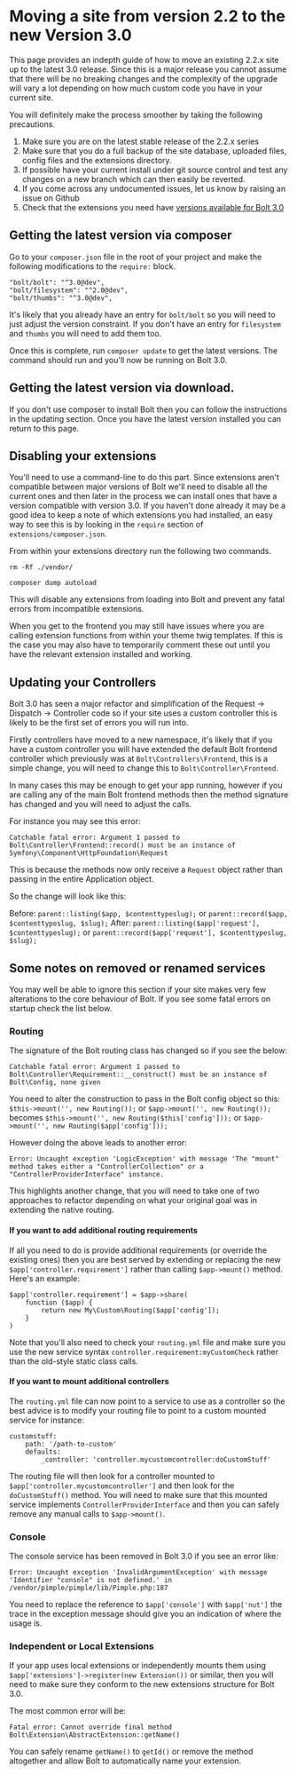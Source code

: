 # Moving a site from version 2.2 to the new Version 3.0

This page provides an indepth guide of how to move an existing 2.2.x site up to the latest 3.0 release. Since this
is a major release you cannot assume that there will be no breaking changes and the complexity of the upgrade will
vary a lot depending on how much custom code you have in your current site.

You will definitely make the process smoother by taking the following precautions.

1. Make sure you are on the latest stable release of the 2.2.x series
2. Make sure that you do a full backup of the site database, uploaded files, config files and the extensions directory.
3. If possible have your current install under git source control and test any changes on a new branch which can then 
easily be reverted.
4. If you come across any undocumented issues, let us know by raising an issue on Github
5. Check that the extensions you need have [versions available for Bolt 3.0][1]

## Getting the latest version via composer

Go to your `composer.json` file in the root of your project and make the following modifications to the `require:` block.

```
"bolt/bolt": "^3.0@dev",
"bolt/filesystem": "^2.0@dev",
"bolt/thumbs": "^3.0@dev",
```

It's likely that you already have an entry for `bolt/bolt` so you will need to just adjust the version constraint.
If you don't have an entry for `filesystem` and `thumbs` you will need to add them too.

Once this is complete, run `composer update` to get the latest versions. The command should run and you'll now be running
on Bolt 3.0.

## Getting the latest version via download.

If you don't use composer to install Bolt then you can follow the instructions in the updating section. Once you have
the latest version installed you can return to this page.

## Disabling your extensions

You'll need to use a command-line to do this part. Since extensions aren't compatible between major versions of Bolt
we'll need to disable all the current ones and then later in the process we can install ones that have a version
compatible with version 3.0. If you haven't done already it may be a good idea to keep a note of which extensions
you had installed, an easy way to see this is by looking in the `require` section of `extensions/composer.json`.

From within your extensions directory run the following two commands.

`rm -Rf ./vendor/`

`composer dump autoload`

This will disable any extensions from loading into Bolt and prevent any fatal errors from incompatible extensions.

When you get to the frontend you may still have issues where you are calling extension functions from within your theme
twig templates. If this is the case you may also have to temporarily comment these out until you have the relevant
extension installed and working.

## Updating your Controllers

Bolt 3.0 has seen a major refactor and simplification of the Request -> Dispatch -> Controller code so if your site
uses a custom controller this is likely to be the first set of errors you will run into.

Firstly controllers have moved to a new namespace, it's likely that if you have a custom controller you will have
extended the default Bolt frontend controller which previously was at `Bolt\Controllers\Frontend`, this is a simple
change, you will need to change this to `Bolt\Controller\Frontend`.

In many cases this may be enough to get your app running, however if you are calling any of the main Bolt frontend
methods then the method signature has changed and you will need to adjust the calls.

For instance you may see this error:

```
Catchable fatal error: Argument 1 passed to Bolt\Controller\Frontend::record() must be an instance of Symfony\Component\HttpFoundation\Request
```

This is because the methods now only receive a `Request` object rather than passing in the entire Application object.

So the change will look like this:

Before: `parent::listing($app, $contenttypeslug);` or `parent::record($app, $contenttypeslug, $slug);`
After: `parent::listing($app['request'], $contenttypeslug);` or `parent::record($app['request'], $contenttypeslug, $slug);`

## Some notes on removed or renamed services

You may well be able to ignore this section if your site makes very few alterations to the core behaviour of Bolt.
If you see some fatal errors on startup check the list below.

### Routing
The signature of the Bolt routing class has changed so if you see the below:

```
Catchable fatal error: Argument 1 passed to Bolt\Controller\Requirement::__construct() must be an instance of Bolt\Config, none given
```

You need to alter the construction to pass in the Bolt config object so this:
`$this->mount('', new Routing());` or `$app->mount('', new Routing());`
becomes
`$this->mount('', new Routing($this['config']));` or `$app->mount('', new Routing($app['config']));`

However doing the above leads to another error:

```
Error: Uncaught exception 'LogicException' with message 'The "mount" method takes either a "ControllerCollection" or a "ControllerProviderInterface" instance.
```

This highlights another change, that you will need to take one of two approaches to refactor depending on what your original goal was
in extending the native routing.

#### If you want to add additional routing requirements

If all you need to do is provide additional requirements (or override the existing ones) then you are best served by extending 
or replacing the new `$app['controller.requirement']` rather than calling `$app->mount()` method. Here's an example:

```
$app['controller.requirement'] = $app->share(
    function ($app) {
        return new My\Custom\Routing($app['config']);
    }
)
```

Note that you'll also need to check your `routing.yml` file and make sure you use the new service syntax `controller.requirement:myCustomCheck`
rather than the old-style static class calls.

#### If you want to mount additional controllers

The `routing.yml` file can now point to a service to use as a controller so the best advice is to modify your routing file to
point to a custom mounted service for instance: 

```
customstuff:
    path: '/path-to-custom'
    defaults:
        _controller: 'controller.mycustomcontroller:doCustomStuff'
```

The routing file will then look for a controller mounted to `$app['controller.mycustomcontroller']` and then look for the 
`doCustomStuff()` method. You will need to make sure that this mounted service implements `ControllerProviderInterface`
and then you can safely remove any manual calls to `$app->mount()`.


### Console
The console service has been removed in Bolt 3.0 if you see an error like:

```
Error: Uncaught exception 'InvalidArgumentException' with message 'Identifier "console" is not defined.' in /vendor/pimple/pimple/lib/Pimple.php:187
```

You need to replace the reference to `$app['console']` with `$app['nut']` the trace in the exception message should give
you an indication of where the usage is.

### Independent or Local Extensions

If your app uses local extensions or independently mounts them using `$app['extensions']->register(new Extension())` or similar,
then you will need to make sure they conform to the new extensions structure for Bolt 3.0.

The most common error will be:

`Fatal error: Cannot override final method Bolt\Extension\AbstractExtension::getName()`

You can safely rename `getName()` to `getId()` or remove the method altogether and allow Bolt to automatically name your extension.






[1]: http://extensions.bolt.cm/bolt3-ready